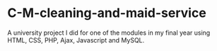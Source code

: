 # C-M-cleaning-and-maid-service
A university project I did for one of the modules in my final year using HTML, CSS, PHP, Ajax, Javascript and MySQL.
